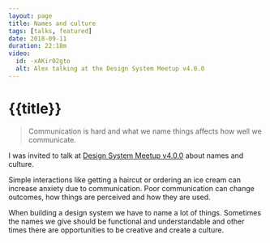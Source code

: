 ```yaml
---
layout: page
title: Names and culture
tags: [talks, featured]
date: 2018-09-11
duration: 22:18m
video:
  id: -xAKir02gto
  alt: Alex talking at the Design System Meetup v4.0.0
---
```


# {{title}}

> Communication is hard and what we name things affects how well we communicate.

I was invited to talk at [Design System Meetup v4.0.0](https://designsystemmeetup.com/v4.0.0/) about names and culture.

Simple interactions like getting a haircut or ordering an ice cream can increase anxiety due to communication. Poor communication can change outcomes, how things are perceived and how they are used.

When building a design system we have to name a lot of things. Sometimes the names we give should be functional and understandable and other times there are opportunities to be creative and create a culture.
